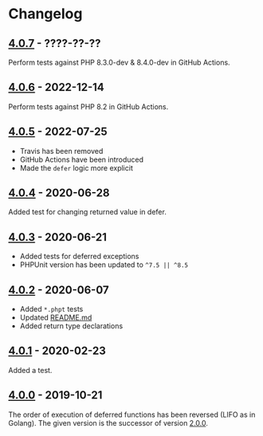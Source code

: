 # Changelog

## [4.0.7] - ????-??-??

Perform tests against PHP 8.3.0-dev & 8.4.0-dev in GitHub Actions.

## [4.0.6] - 2022-12-14

Perform tests against PHP 8.2 in GitHub Actions.

## [4.0.5] - 2022-07-25

* Travis has been removed
* GitHub Actions have been introduced
* Made the `defer` logic more explicit

## [4.0.4] - 2020-06-28

Added test for changing returned value in defer.

## [4.0.3] - 2020-06-21

* Added tests for deferred exceptions
* PHPUnit version has been updated to `^7.5 || ^8.5`

## [4.0.2] - 2020-06-07

* Added `*.phpt` tests
* Updated [README.md](README.md)
* Added return type declarations

## [4.0.1] - 2020-02-23

Added a test.

## [4.0.0] - 2019-10-21

The order of execution of deferred functions has been reversed (LIFO as in Golang).
The given version is the successor of version [2.0.0].

[4.0.7]: https://github.com/php-defer/php-defer/compare/v4.0.6...v4.0.7
[4.0.6]: https://github.com/php-defer/php-defer/compare/v4.0.5...v4.0.6
[4.0.5]: https://github.com/php-defer/php-defer/compare/v4.0.4...v4.0.5
[4.0.4]: https://github.com/php-defer/php-defer/compare/v4.0.3...v4.0.4
[4.0.3]: https://github.com/php-defer/php-defer/compare/v4.0.2...v4.0.3
[4.0.2]: https://github.com/php-defer/php-defer/compare/v4.0.1...v4.0.2
[4.0.1]: https://github.com/php-defer/php-defer/compare/v4.0.0...v4.0.1
[4.0.0]: https://github.com/php-defer/php-defer/compare/v2.0.0...v4.0.0
[2.0.0]: https://github.com/php-defer/php-defer/tree/v2.0.0
